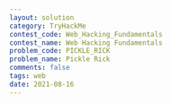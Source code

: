 ```yaml
---
layout: solution
category: TryHackMe
contest_code: Web_Hacking_Fundamentals
contest_name: Web Hacking Fundamentals
problem_code: PICKLE_RICK
problem_name: Pickle Rick
comments: false
tags: web
date: 2021-08-16
---
```

